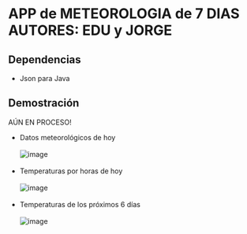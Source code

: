 # APP de METEOROLOGIA de 7 DIAS AUTORES: EDU y JORGE

## Dependencias
* Json para Java
 
## Demostración
AÚN EN PROCESO!
* Datos meteorológicos de hoy
<br></br>
![image](https://github.com/Eduu64/APP_METEOROLOGIA_7DIAS_EDU-JORGE/assets/64559740/8b7c9eb9-8884-4eaf-a368-5a33ae8049b4)
<br></br>
* Temperaturas por horas de hoy
<br></br>
![image](https://github.com/Eduu64/APP_METEOROLOGIA_7DIAS_EDU-JORGE/assets/64559740/a33b1e69-1401-445e-9fd5-8d53d04b084b)
<br></br>
* Temperaturas de los próximos 6 días
<br></br>
![image](https://github.com/Eduu64/APP_METEOROLOGIA_7DIAS_EDU-JORGE/assets/64559740/a55f87a9-f88b-483a-9ee8-f5666ca67c68)
